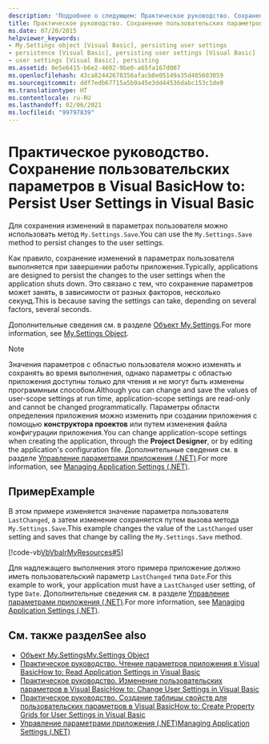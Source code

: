 ```yaml
---
description: 'Подробнее о следующем: Практическое руководство. Сохранение пользовательских параметров в Visual Basic'
title: Практическое руководство. Сохранение пользовательских параметров
ms.date: 07/20/2015
helpviewer_keywords:
- My.Settings object [Visual Basic], persisting user settings
- persistence [Visual Basic], persisting user settings [Visual Basic]
- user settings [Visual Basic], persisting
ms.assetid: 0e5e6415-b6e2-4602-9be0-a65fa167d007
ms.openlocfilehash: 43ca82442678356afacb8e05149a35d485603059
ms.sourcegitcommit: ddf7edb67715a5b9a45e3dd44536dabc153c1de0
ms.translationtype: HT
ms.contentlocale: ru-RU
ms.lasthandoff: 02/06/2021
ms.locfileid: "99797839"
---
```

# <a name="how-to-persist-user-settings-in-visual-basic"></a><span data-ttu-id="8ca4b-103">Практическое руководство. Сохранение пользовательских параметров в Visual Basic</span><span class="sxs-lookup"><span data-stu-id="8ca4b-103">How to: Persist User Settings in Visual Basic</span></span>

<span data-ttu-id="8ca4b-104">Для сохранения изменений в параметрах пользователя можно использовать метод `My.Settings.Save`.</span><span class="sxs-lookup"><span data-stu-id="8ca4b-104">You can use the `My.Settings.Save` method to persist changes to the user settings.</span></span>  
  
 <span data-ttu-id="8ca4b-105">Как правило, сохранение изменений в параметрах пользователя выполняется при завершении работы приложения.</span><span class="sxs-lookup"><span data-stu-id="8ca4b-105">Typically, applications are designed to persist the changes to the user settings when the application shuts down.</span></span> <span data-ttu-id="8ca4b-106">Это связано с тем, что сохранение параметров может занять, в зависимости от разных факторов, несколько секунд.</span><span class="sxs-lookup"><span data-stu-id="8ca4b-106">This is because saving the settings can take, depending on several factors, several seconds.</span></span>  
  
 <span data-ttu-id="8ca4b-107">Дополнительные сведения см. в разделе [Объект My.Settings](../../../language-reference/objects/my-settings-object.md).</span><span class="sxs-lookup"><span data-stu-id="8ca4b-107">For more information, see [My.Settings Object](../../../language-reference/objects/my-settings-object.md).</span></span>  
  
> [!NOTE]
> <span data-ttu-id="8ca4b-108">Значения параметров с областью пользователя можно изменять и сохранять во время выполнения, однако параметры с областью приложения доступны только для чтения и не могут быть изменены программным способом.</span><span class="sxs-lookup"><span data-stu-id="8ca4b-108">Although you can change and save the values of user-scope settings at run time, application-scope settings are read-only and cannot be changed programmatically.</span></span> <span data-ttu-id="8ca4b-109">Параметры области определения приложения можно изменить при создании приложения с помощью **конструктора проектов** или путем изменения файла конфигурации приложения.</span><span class="sxs-lookup"><span data-stu-id="8ca4b-109">You can change application-scope settings when creating the application, through the **Project Designer**, or by editing the application's configuration file.</span></span> <span data-ttu-id="8ca4b-110">Дополнительные сведения см. в разделе [Управление параметрами приложения (.NET)](/visualstudio/ide/managing-application-settings-dotnet).</span><span class="sxs-lookup"><span data-stu-id="8ca4b-110">For more information, see [Managing Application Settings (.NET)](/visualstudio/ide/managing-application-settings-dotnet).</span></span>  
  
## <a name="example"></a><span data-ttu-id="8ca4b-111">Пример</span><span class="sxs-lookup"><span data-stu-id="8ca4b-111">Example</span></span>  

 <span data-ttu-id="8ca4b-112">В этом примере изменяется значение параметра пользователя `LastChanged`, а затем изменение сохраняется путем вызова метода `My.Settings.Save`.</span><span class="sxs-lookup"><span data-stu-id="8ca4b-112">This example changes the value of the `LastChanged` user setting and saves that change by calling the `My.Settings.Save` method.</span></span>  
  
 [!code-vb[VbVbalrMyResources#5](~/samples/snippets/visualbasic/VS_Snippets_VBCSharp/VbVbalrMyResources/VB/Form1.vb#5)]  
  
 <span data-ttu-id="8ca4b-113">Для надлежащего выполнения этого примера приложение должно иметь пользовательский параметр `LastChanged` типа `Date`.</span><span class="sxs-lookup"><span data-stu-id="8ca4b-113">For this example to work, your application must have a `LastChanged` user setting, of type `Date`.</span></span> <span data-ttu-id="8ca4b-114">Дополнительные сведения см. в разделе [Управление параметрами приложения (.NET)](/visualstudio/ide/managing-application-settings-dotnet).</span><span class="sxs-lookup"><span data-stu-id="8ca4b-114">For more information, see [Managing Application Settings (.NET)](/visualstudio/ide/managing-application-settings-dotnet).</span></span>  
  
## <a name="see-also"></a><span data-ttu-id="8ca4b-115">См. также раздел</span><span class="sxs-lookup"><span data-stu-id="8ca4b-115">See also</span></span>

- [<span data-ttu-id="8ca4b-116">Объект My.Settings</span><span class="sxs-lookup"><span data-stu-id="8ca4b-116">My.Settings Object</span></span>](../../../language-reference/objects/my-settings-object.md)
- [<span data-ttu-id="8ca4b-117">Практическое руководство. Чтение параметров приложения в Visual Basic</span><span class="sxs-lookup"><span data-stu-id="8ca4b-117">How to: Read Application Settings in Visual Basic</span></span>](how-to-read-application-settings.md)
- [<span data-ttu-id="8ca4b-118">Практическое руководство. Изменение пользовательских параметров в Visual Basic</span><span class="sxs-lookup"><span data-stu-id="8ca4b-118">How to: Change User Settings in Visual Basic</span></span>](how-to-change-user-settings.md)
- [<span data-ttu-id="8ca4b-119">Практическое руководство. Создание таблицы свойств для пользовательских параметров в Visual Basic</span><span class="sxs-lookup"><span data-stu-id="8ca4b-119">How to: Create Property Grids for User Settings in Visual Basic</span></span>](how-to-create-property-grids-for-user-settings.md)
- [<span data-ttu-id="8ca4b-120">Управление параметрами приложения (.NET)</span><span class="sxs-lookup"><span data-stu-id="8ca4b-120">Managing Application Settings (.NET)</span></span>](/visualstudio/ide/managing-application-settings-dotnet)
